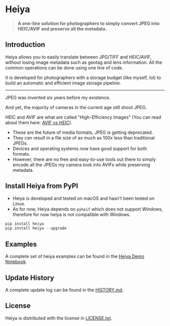 # Heiya

> **A one-line solution for photographers to simply convert JPEG into HEIC/AVIF and preserve all the metadata.**

## Introduction
Heiya allows you to easily translate between JPG/TIFF and HEIC/AVIF, without losing image metadata such as geotag and lens information. All the common operations can be done using one line of code.

It is developed for photographers with a storage budget (like myself, lol) to build an automatic and efficient image storage pipeline.

***

JPEG was invented six years before my existence.

And yet, the majority of cameras in the current age still shoot JPEG.

HEIC and AVIF are what are called "High-Efficiency Images" (You can read about them here: [AVIF vs HEIC](https://www.winxdvd.com/ios-android-mobile/avif-vs-heic.htm)). 
* These are the future of media formats, JPEG is getting deprecated.
* They can result in a file size of as much as 100x less than traditional JPEGs.
* Devices and operating systems now have good support for both formats.
* However, there are no free and easy-to-use tools out there to simply encode all the JPEGs my camera took into AVIFs while preserving metadata.

## Install Heiya from PyPI
* Heiya is developed and tested on macOS and hasn't been tested on Linux.
* As for now, Heiya depends on `pyheif` which does not support Windows, therefore for now heiya is not compatible with Windows.
  
```python
pip install heiya
pip install heiya --upgrade
```

## Examples

A complete set of heiya examples can be found in the [Heiya Demo Notebook](https://github.com/wu-hongjun/heiya/blob/main/heiya_demo.ipynb).

## Update History

A complete update log can be found in the [HISTORY.md](https://github.com/wu-hongjun/heiya/blob/main/HISTORY.md).

## License
Heiya is distributed with the license in [LICENSE.txt](https://github.com/wu-hongjun/heiya/blob/main/LICENSE.txt).
